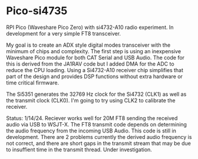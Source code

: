 # Pico-si4735
RPI Pico (Waveshare Pico Zero) with si4732-A10 radio experiment. In development for a very simple FT8 transceiver.

My goal is to create an ADX style digital modes transceiver with the minimum of chips and complexity. 
The first step is using an inexpensive Waveshare Pico module for both CAT Serial and USB Audio. The
code for this is derived from the JA1RAV code but I added DMA for the ADC to reduce the CPU 
loading. Using a Si4732-A10 receiver chip simplifies that part of the design and provides DSP functions
without extra hardware or time critical firmware.

The Si5351 generates the 32769 Hz clock for the Si4732 (CLK1) as well as the transmit clock (CLK0). I'm going
to try using CLK2 to calibrate the receiver.

Status: 1/14/24. Reciever works well for 20M FT8 sending the received audio via USB to WSJT-X.
The FT8 transmit code depends on determining the audio frequency
from the incoming USB Audio. This code is still in development. There are 2 problems currently 
the derived audio frequency is not correct, and there are short gaps in the transmit stream that may be 
due to insuffient time in the transmit thread. Under investigation.



